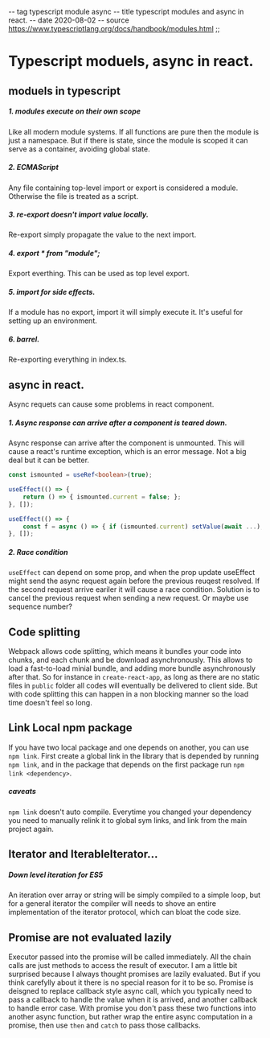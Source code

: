 -- tag typescript module async
-- title typescript modules and async in react.
-- date 2020-08-02
-- source https://www.typescriptlang.org/docs/handbook/modules.html
;;
# Typescript moduels, async in react.

## moduels in typescript

##### 1. modules execute on their own scope
Like all modern module systems. If all functions are pure then the module is just a namespace. But if there is state, since the module is scoped it can serve as a container, avoiding global state.

##### 2. ECMAScript
Any file containing top-level import or export is considered a module. Otherwise the file is treated as a script.

##### 3. re-export doesn't import value locally.
Re-export simply propagate the value to the next import.

##### 4. export * from "module";
Export everthing. This can be used as top level export.

##### 5. import for side effects.
If a module has no export, import it will simply execute it. It's useful for setting up an environment.

##### 6. barrel.
Re-exporting everything in index.ts.

## async in react.
Async requets can cause some problems in react component.

##### 1. Async response can arrive after a component is teared down.
Async response can arrive after the component is unmounted. This will cause a react's runtime exception, which is an error message. Not a big deal but it can be better.
```typescript
const ismounted = useRef<boolean>(true);

useEffect(() => {
    return () => { ismounted.current = false; };
}, []);

useEffect(() => {
    const f = async () => { if (ismounted.current) setValue(await ...); }
}, []);
```

##### 2. Race condition
`useEffect` can depend on some prop, and when the prop update useEffect might send the async request again before the previous reuqest resolved. If the second request arrive eariler it will cause a race condition. Solution is to cancel the previous request when sending a new request. Or maybe use sequence number?

## Code splitting
Webpack allows code splitting, which means it bundles your code into chunks, and each chunk and be download asynchronously. This allows to load a fast-to-load minial bundle, and adding more bundle asynchronously after that. So for instance in `create-react-app`, as long as there are no static files in `public` folder all codes will eventually be delivered to client side. But with code splitting this can happen in a non blocking manner so the load time doesn't feel so long.

## Link Local npm package
If you have two local package and one depends on another, you can use `npm link`. First create a global link in the library that is depended by running `npm link`, and in the package that depends on the first package run `npm link <dependency>`.

##### caveats
`npm link` doesn't auto compile. Everytime you changed your dependency you need to manually relink it to global sym links, and link from the main project again.

## Iterator and IterableIterator...
##### Down level iteration for ES5
An iteration over array or string will be simply compiled to a simple loop, but for a general iterator the compiler will needs to shove an entire implementation of the iterator protocol, which can bloat the code size.

## Promise are not evaluated lazily
Executor passed into the promise will be called immediately. All the chain calls are just methods to access the result of executor. I am a little bit surprised because I always thought promises are lazily evaluated. But if you think carefylly about it there is no special reason for it to be so. Promise is deisgned to replace callback style async call, which you typically need to pass a callback to handle the value when it is arrived, and another callback to handle error case. With promise you don't pass these two functions into another async function, but rather wrap the entire async computation in a promise, then use `then` and `catch` to pass those callbacks.

##
